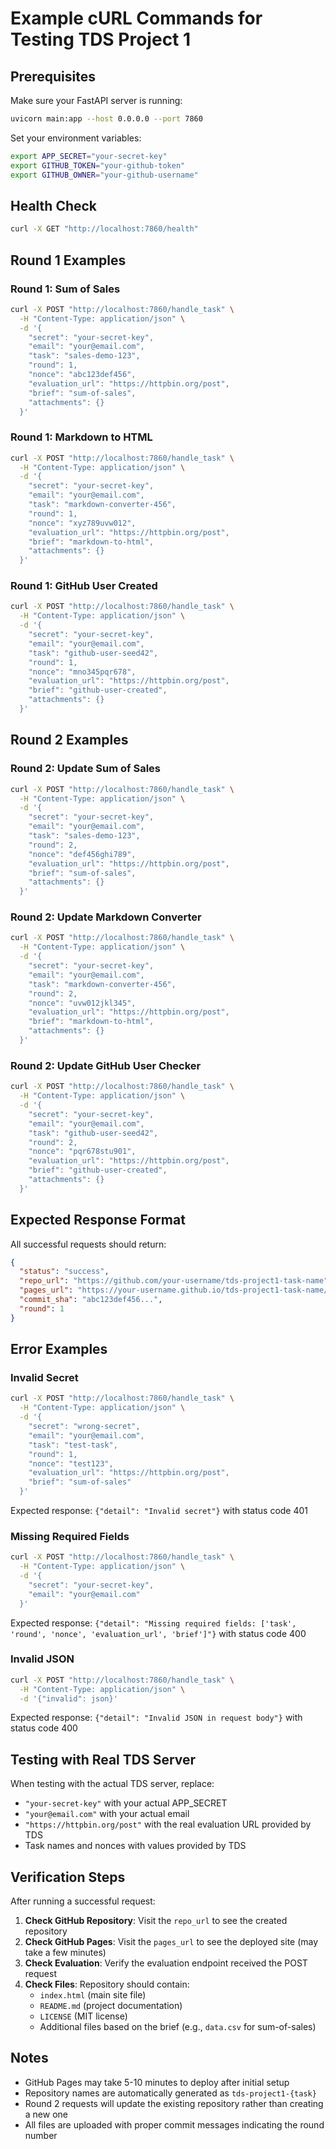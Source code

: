 # Example cURL Commands for Testing TDS Project 1

## Prerequisites
Make sure your FastAPI server is running:
```bash
uvicorn main:app --host 0.0.0.0 --port 7860
```

Set your environment variables:
```bash
export APP_SECRET="your-secret-key"
export GITHUB_TOKEN="your-github-token"  
export GITHUB_OWNER="your-github-username"
```

## Health Check
```bash
curl -X GET "http://localhost:7860/health"
```

## Round 1 Examples

### Round 1: Sum of Sales
```bash
curl -X POST "http://localhost:7860/handle_task" \
  -H "Content-Type: application/json" \
  -d '{
    "secret": "your-secret-key",
    "email": "your@email.com",
    "task": "sales-demo-123",
    "round": 1,
    "nonce": "abc123def456",
    "evaluation_url": "https://httpbin.org/post",
    "brief": "sum-of-sales",
    "attachments": {}
  }'
```

### Round 1: Markdown to HTML
```bash
curl -X POST "http://localhost:7860/handle_task" \
  -H "Content-Type: application/json" \
  -d '{
    "secret": "your-secret-key",
    "email": "your@email.com", 
    "task": "markdown-converter-456",
    "round": 1,
    "nonce": "xyz789uvw012",
    "evaluation_url": "https://httpbin.org/post",
    "brief": "markdown-to-html",
    "attachments": {}
  }'
```

### Round 1: GitHub User Created
```bash
curl -X POST "http://localhost:7860/handle_task" \
  -H "Content-Type: application/json" \
  -d '{
    "secret": "your-secret-key",
    "email": "your@email.com",
    "task": "github-user-seed42",
    "round": 1, 
    "nonce": "mno345pqr678",
    "evaluation_url": "https://httpbin.org/post",
    "brief": "github-user-created",
    "attachments": {}
  }'
```

## Round 2 Examples

### Round 2: Update Sum of Sales
```bash
curl -X POST "http://localhost:7860/handle_task" \
  -H "Content-Type: application/json" \
  -d '{
    "secret": "your-secret-key",
    "email": "your@email.com",
    "task": "sales-demo-123",
    "round": 2,
    "nonce": "def456ghi789", 
    "evaluation_url": "https://httpbin.org/post",
    "brief": "sum-of-sales",
    "attachments": {}
  }'
```

### Round 2: Update Markdown Converter
```bash
curl -X POST "http://localhost:7860/handle_task" \
  -H "Content-Type: application/json" \
  -d '{
    "secret": "your-secret-key",
    "email": "your@email.com",
    "task": "markdown-converter-456", 
    "round": 2,
    "nonce": "uvw012jkl345",
    "evaluation_url": "https://httpbin.org/post",
    "brief": "markdown-to-html",
    "attachments": {}
  }'
```

### Round 2: Update GitHub User Checker  
```bash
curl -X POST "http://localhost:7860/handle_task" \
  -H "Content-Type: application/json" \
  -d '{
    "secret": "your-secret-key",
    "email": "your@email.com",
    "task": "github-user-seed42",
    "round": 2,
    "nonce": "pqr678stu901",
    "evaluation_url": "https://httpbin.org/post", 
    "brief": "github-user-created",
    "attachments": {}
  }'
```

## Expected Response Format

All successful requests should return:
```json
{
  "status": "success",
  "repo_url": "https://github.com/your-username/tds-project1-task-name",
  "pages_url": "https://your-username.github.io/tds-project1-task-name/",
  "commit_sha": "abc123def456...",
  "round": 1
}
```

## Error Examples

### Invalid Secret
```bash
curl -X POST "http://localhost:7860/handle_task" \
  -H "Content-Type: application/json" \
  -d '{
    "secret": "wrong-secret",
    "email": "your@email.com",
    "task": "test-task",
    "round": 1,
    "nonce": "test123",
    "evaluation_url": "https://httpbin.org/post",
    "brief": "sum-of-sales"
  }'
```
Expected response: `{"detail": "Invalid secret"}` with status code 401

### Missing Required Fields
```bash
curl -X POST "http://localhost:7860/handle_task" \
  -H "Content-Type: application/json" \
  -d '{
    "secret": "your-secret-key",
    "email": "your@email.com"
  }'
```
Expected response: `{"detail": "Missing required fields: ['task', 'round', 'nonce', 'evaluation_url', 'brief']"}` with status code 400

### Invalid JSON
```bash
curl -X POST "http://localhost:7860/handle_task" \
  -H "Content-Type: application/json" \
  -d '{"invalid": json}'
```
Expected response: `{"detail": "Invalid JSON in request body"}` with status code 400

## Testing with Real TDS Server

When testing with the actual TDS server, replace:
- `"your-secret-key"` with your actual APP_SECRET
- `"your@email.com"` with your actual email
- `"https://httpbin.org/post"` with the real evaluation URL provided by TDS
- Task names and nonces with values provided by TDS

## Verification Steps

After running a successful request:

1. **Check GitHub Repository**: Visit the `repo_url` to see the created repository
2. **Check GitHub Pages**: Visit the `pages_url` to see the deployed site (may take a few minutes)
3. **Check Evaluation**: Verify the evaluation endpoint received the POST request
4. **Check Files**: Repository should contain:
   - `index.html` (main site file)
   - `README.md` (project documentation)
   - `LICENSE` (MIT license)
   - Additional files based on the brief (e.g., `data.csv` for sum-of-sales)

## Notes

- GitHub Pages may take 5-10 minutes to deploy after initial setup
- Repository names are automatically generated as `tds-project1-{task}`
- Round 2 requests will update the existing repository rather than creating a new one
- All files are uploaded with proper commit messages indicating the round number